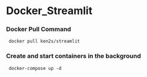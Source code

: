 # Docker_Streamlit

### Docker Pull Command

```
 docker pull ken2s/streamlit
```

### Create and start containers in the background

```
 docker-compose up -d
```
